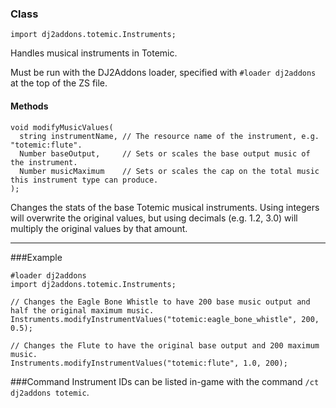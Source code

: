 
### Class

```zenscript
import dj2addons.totemic.Instruments;
```

Handles musical instruments in Totemic.

Must be run with the DJ2Addons loader, specified with `#loader dj2addons` at the top of the ZS file.


#### Methods

```zenscript
void modifyMusicValues(
  string instrumentName, // The resource name of the instrument, e.g. "totemic:flute".
  Number baseOutput,     // Sets or scales the base output music of the instrument.
  Number musicMaximum    // Sets or scales the cap on the total music this instrument type can produce.
);
```

Changes the stats of the base Totemic musical instruments.
Using integers will overwrite the original values, but using decimals (e.g. 1.2, 3.0) will multiply the original values by that amount.

---


###Example
```zenscript
#loader dj2addons
import dj2addons.totemic.Instruments;

// Changes the Eagle Bone Whistle to have 200 base music output and half the original maximum music.
Instruments.modifyInstrumentValues("totemic:eagle_bone_whistle", 200, 0.5);

// Changes the Flute to have the original base output and 200 maximum music.
Instruments.modifyInstrumentValues("totemic:flute", 1.0, 200);
```
###Command
Instrument IDs can be listed in-game with the command `/ct dj2addons totemic`.
